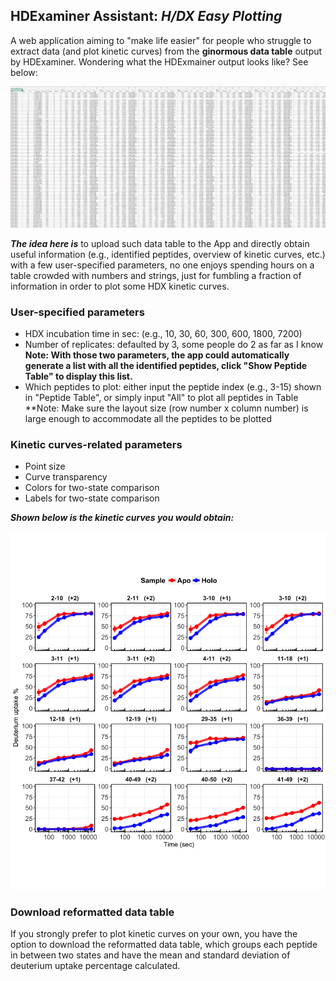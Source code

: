 
## HDExaminer Assistant: *H/DX Easy Plotting*  
A web application aiming to "make life easier" for people who struggle to extract data (and plot kinetic curves) from the **ginormous data table** output by HDExaminer. Wondering what the HDExmainer output looks like? See below:  


![Alt text](pics/huge_mass.png?raw=true "Optional Title")

***The idea here is*** to upload such data table to the App and directly obtain useful information (e.g., identified peptides, overview of kinetic curves, etc.) with a few user-specified parameters, no one enjoys spending hours on a table crowded with numbers and strings, just for fumbling a fraction of information in order to plot some HDX kinetic curves.  

### User-specified parameters   
* HDX incubation time in sec: (e.g., 10, 30, 60, 300, 600, 1800, 7200)  
* Number of replicates: defaulted by 3, some people do 2 as far as I know  
**Note: With those two parameters, the app could automatically generate a list with all the identified peptides, click "Show Peptide Table" to display this list.**  
* Which peptides to plot: either input the peptide index (e.g., 3-15) shown in "Peptide Table", or simply input "All" to plot all peptides in Table  
**Note: Make sure the layout size (row number x column number) is large enough to accommodate all the peptides to be plotted  

### Kinetic curves-related parameters
* Point size  
* Curve transparency  
* Colors for two-state comparison  
* Labels for two-state comparison  

***Shown below is the kinetic curves you would obtain:***  

![Alt text](pics/curve.png?raw=true "Optional Title")

### Download reformatted data table  
If you strongly prefer to plot kinetic curves on your own, you have the option to download the reformatted data table, which groups each peptide in between two states and have the mean and standard deviation of deuterium uptake percentage calculated.   
